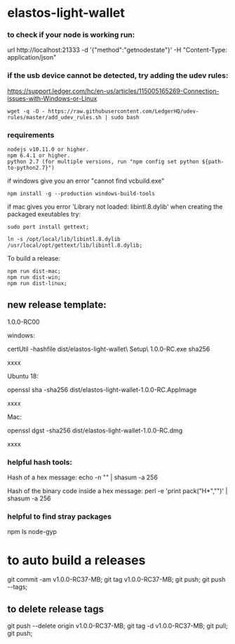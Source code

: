 # elastos-light-wallet

### to check if your node is working run:

url http://localhost:21333 -d '{"method":"getnodestate"}' -H "Content-Type: application/json"

### if the usb device cannot be detected, try adding the udev rules:
https://support.ledger.com/hc/en-us/articles/115005165269-Connection-issues-with-Windows-or-Linux

```
wget -q -O - https://raw.githubusercontent.com/LedgerHQ/udev-rules/master/add_udev_rules.sh | sudo bash
```


### requirements

```
nodejs v10.11.0 or higher.
npm 6.4.1 or higher.
python 2.7 (for multiple versions, run "npm config set python ${path-to-python2.7}")
```

if windows give you an error "cannot find vcbuild.exe"

```
npm install -g --production windows-build-tools
```

if mac gives you error 'Library not loaded: libintl.8.dylib' when creating the packaged exeutables try:

```
sudo port install gettext;

ln -s /opt/local/lib/libintl.8.dylib /usr/local/opt/gettext/lib/libintl.8.dylib;
```

To build a release:
```
npm run dist-mac;
npm run dist-win;
npm run dist-linux;
```


## new release template:
  1.0.0-RC00

  windows:

  certUtil -hashfile dist/elastos-light-wallet\ Setup\ 1.0.0-RC.exe sha256

  xxxx

  Ubuntu 18:

  openssl sha -sha256 dist/elastos-light-wallet-1.0.0-RC.AppImage

  xxxx

  Mac:

  openssl dgst -sha256 dist/elastos-light-wallet-1.0.0-RC.dmg

  xxxx


### helpful hash tools:
Hash of a hex message:
echo -n "<hex>" | shasum -a 256

Hash of the binary code inside a hex message:
perl -e 'print pack("H*","<hex>")' | shasum -a 256

### helpful to find stray packages

npm ls node-gyp


# to auto build a releases
  git commit -am v1.0.0-RC37-MB;
  git tag v1.0.0-RC37-MB;
  git push;
  git push --tags;

## to delete release tags
  git push --delete origin v1.0.0-RC37-MB;
  git tag -d v1.0.0-RC37-MB;
  git pull;
  git push;
